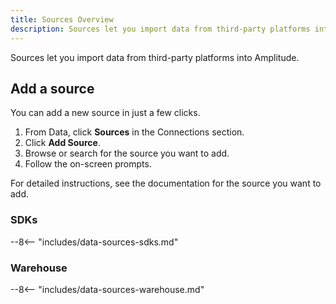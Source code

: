 ```yaml
---
title: Sources Overview
description: Sources let you import data from third-party platforms into Amplitude. 
---
```


Sources let you import data from third-party platforms into Amplitude. 

## Add a source

You can add a new source in just a few clicks. 

1. From Data, click **Sources** in the Connections section. 
2. Click **Add Source**.
3. Browse or search for the source you want to add. 
4. Follow the on-screen prompts. 

For detailed instructions, see the documentation for the source you want to add. 

### SDKs


<!-- #### Work with Ampli 

TBD -->

<!-- Consider breaking out SDKs by Web, Mobile, Server -->

<!-- This content is used in several places. Make changes to includes/data-sources-sdks.md -->


--8<-- "includes/data-sources-sdks.md"

### Warehouse

<!-- This content is used in several places. Make changes to includes/data-sources-warehouse.md -->

--8<-- "includes/data-sources-warehouse.md"

<!-- ### HTTP
TBD -->

<!-- ### Cloud apps
TBD -->

<!-- ### Third party -->

<!-- Shopify, GTM, Adobe, Segment, mParticle, Rudderstack -->
